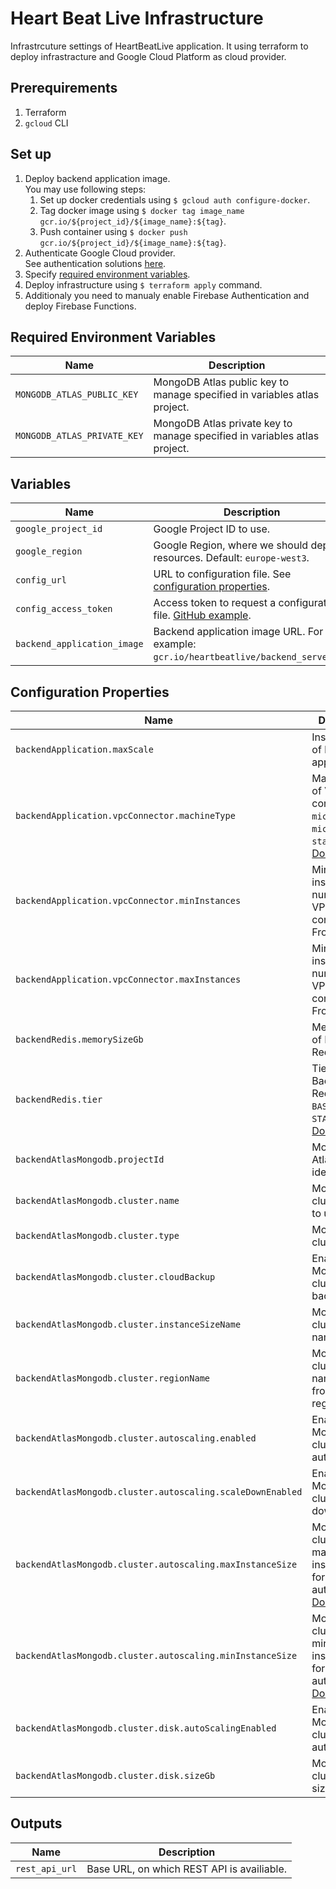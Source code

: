 # Heart Beat Live Infrastructure
Infrastrcuture settings of HeartBeatLive application.
It using terraform to deploy infrastracture and Google Cloud Platform as cloud provider.

## Prerequirements
1. Terraform
2. `gcloud` CLI

## Set up
1. Deploy backend application image. \
   You may use following steps:
   1. Set up docker credentials using `$ gcloud auth configure-docker`.
   2. Tag docker image using `$ docker tag image_name gcr.io/${project_id}/${image_name}:${tag}`.
   3. Push container using `$ docker push gcr.io/${project_id}/${image_name}:${tag}`.
2. Authenticate Google Cloud provider. \
   See authentication solutions [here](https://registry.terraform.io/providers/hashicorp/google/latest/docs/guides/provider_reference#authentication).
3. Specify [required environment variables](#required-environment-variables).
4. Deploy infrastructure using `$ terraform apply` command.
5. Additionaly you need to manualy enable Firebase Authentication and deploy Firebase Functions.

## Required Environment Variables
| Name | Description |
| ---- | ----------- |
| `MONGODB_ATLAS_PUBLIC_KEY` | MongoDB Atlas public key to manage specified in variables atlas project. |
| `MONGODB_ATLAS_PRIVATE_KEY` | MongoDB Atlas private key to manage specified in variables atlas project. |

## Variables
| Name | Description |
| ---- | ----------- |
| `google_project_id` | Google Project ID to use. |
| `google_region` | Google Region, where we should deploy resources. Default: `europe-west3`. |
| `config_url` | URL to configuration file. See [configuration properties](#configuration-properties). |
| `config_access_token` | Access token to request a configuration file. [GitHub example](https://docs.github.com/en/authentication/keeping-your-account-and-data-secure/creating-a-personal-access-token). |
| `backend_application_image` | Backend application image URL. For example: `gcr.io/heartbeatlive/backend_server:v1`. |

## Configuration Properties
| Name | Description |
| ---- | ----------- |
| `backendApplication.maxScale` | Instances limit of backend application. |
| `backendApplication.vpcConnector.machineType` | Machine type of VPC connector. `f1-micro`, `e2-micro`, or `e2-standard-4`. [Docs](https://cloud.google.com/vpc/docs/configure-serverless-vpc-access) |
| `backendApplication.vpcConnector.minInstances` | Minimum instances number of VPC connector. From 2 to 9. |
| `backendApplication.vpcConnector.maxInstances` | Minimum instances number of VPC connector. From 3 to 10. |
| `backendRedis.memorySizeGb` | Memory size of Backend Redis cluster. |
| `backendRedis.tier` | Tier of Backend Redis cluster. `BASIC` or `STANDARD_HA`. [Docs](https://cloud.google.com/memorystore/docs/redis/pricing#instance_pricing_with_no_read_replicas) |
| `backendAtlasMongodb.projectId` | MongoDB Atlas project identifier. |
| `backendAtlasMongodb.cluster.name` | MongoDB new cluster name to use. |
| `backendAtlasMongodb.cluster.type` | MongoDB cluster type. |
| `backendAtlasMongodb.cluster.cloudBackup` | Enable/disable MongoDB cluster backup. |
| `backendAtlasMongodb.cluster.instanceSizeName` | MongoDB cluster size name. [Docs.](https://www.mongodb.com/docs/atlas/billing/cluster-configuration-costs/#std-label-server-number-costs) |
| `backendAtlasMongodb.cluster.regionName` | MongoDB cluster region name. Choose from GCP regions. [Docs.](https://www.mongodb.com/docs/atlas/reference/google-gcp/#std-label-google-gcp) |
| `backendAtlasMongodb.cluster.autoscaling.enabled` | Enable/disable MongoDB cluster autoscaling. |
| `backendAtlasMongodb.cluster.autoscaling.scaleDownEnabled` | Enable/disable MongoDB cluster scaling down. |
| `backendAtlasMongodb.cluster.autoscaling.maxInstanceSize` | MongoDB cluster maximum instances size for autoscaling. [Docs.](https://www.mongodb.com/docs/atlas/billing/cluster-configuration-costs/#std-label-server-number-costs) |
| `backendAtlasMongodb.cluster.autoscaling.minInstanceSize` | MongoDB cluster minimum instances size for autoscaling. [Docs.](https://www.mongodb.com/docs/atlas/billing/cluster-configuration-costs/#std-label-server-number-costs) |
| `backendAtlasMongodb.cluster.disk.autoScalingEnabled` | Enable/disable MongoDB cluster disk autoscaling. |
| `backendAtlasMongodb.cluster.disk.sizeGb` | MongoDB cluster disk size. |

## Outputs
| Name | Description |
| ---- | ----------- |
| `rest_api_url` | Base URL, on which REST API is availiable. |